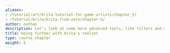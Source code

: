 ```yaml
---
aliases:
- /tutorial/art/krita-tutorial-for-game-artists/chapter_5/
- /tutorial/krita/krita-from-zero/chapter-5/
author: nathan
description: Let’s look at some more advanced tools, like filters and masks.
title: Going further with Krita's toolset
type: course_chapter
weight: 5
---
```

